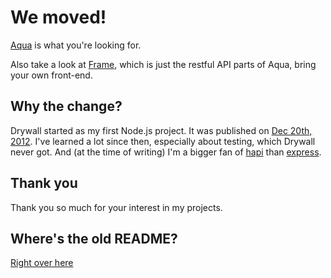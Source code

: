 # We moved!

[Aqua](https://github.com/jedireza/aqua) is what you're looking for.

Also take a look at [Frame](https://github.com/jedireza/frame), which is just
the restful API parts of Aqua, bring your own front-end.


## Why the change?

Drywall started as my first Node.js project. It was published on [Dec 20th,
2012](https://github.com/jedireza/drywall/tree/ac07c05c146ca52c9e26d4d60c63052364211087).
I've learned a lot since then, especially about testing, which Drywall never
got. And (at the time of writing) I'm a bigger fan of
[hapi](http://hapijs.com/) than [express](http://expressjs.com/).


## Thank you

Thank you so much for your interest in my projects.


## Where's the old README?

[Right over here](README-original.md)
